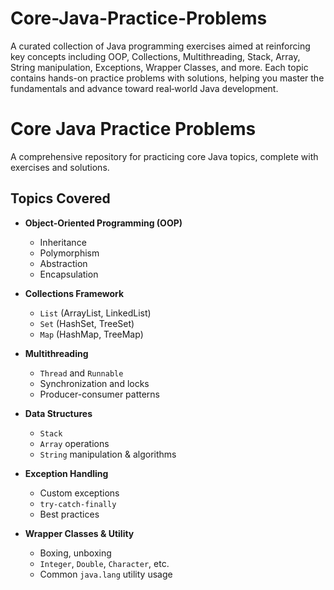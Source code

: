 # Core-Java-Practice-Problems
A curated collection of Java programming exercises aimed at reinforcing key concepts including OOP, Collections, Multithreading, Stack, Array, String manipulation, Exceptions, Wrapper Classes, and more. Each topic contains hands-on practice problems with solutions, helping you master the fundamentals and advance toward real‑world Java development.
# Core Java Practice Problems

A comprehensive repository for practicing core Java topics, complete with exercises and solutions.

## Topics Covered

- **Object-Oriented Programming (OOP)**
  - Inheritance
  - Polymorphism
  - Abstraction
  - Encapsulation

- **Collections Framework**
  - `List` (ArrayList, LinkedList)
  - `Set` (HashSet, TreeSet)
  - `Map` (HashMap, TreeMap)

- **Multithreading**
  - `Thread` and `Runnable`
  - Synchronization and locks
  - Producer-consumer patterns

- **Data Structures**
  - `Stack`
  - `Array` operations
  - `String` manipulation & algorithms

- **Exception Handling**
  - Custom exceptions
  - `try-catch-finally`
  - Best practices

- **Wrapper Classes & Utility**
  - Boxing, unboxing
  - `Integer`, `Double`, `Character`, etc.
  - Common `java.lang` utility usage

